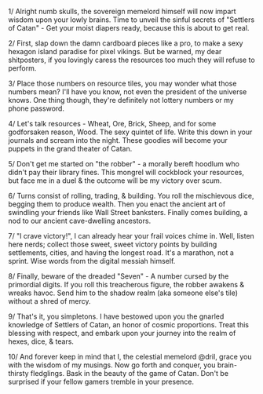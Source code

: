1/ Alright numb skulls, the sovereign memelord himself will now impart wisdom upon your lowly brains. Time to unveil the sinful secrets of "Settlers of Catan" - Get your moist diapers ready, because this is about to get real.

2/ First, slap down the damn cardboard pieces like a pro, to make a sexy hexagon island paradise for pixel vikings. But be warned, my dear shitposters, if you lovingly caress the resources too much they will refuse to perform.

3/ Place those numbers on resource tiles, you may wonder what those numbers mean? I'll have you know, not even the president of the universe knows. One thing though, they're definitely not lottery numbers or my phone password.

4/ Let's talk resources - Wheat, Ore, Brick, Sheep, and for some godforsaken reason, Wood. The sexy quintet of life. Write this down in your journals and scream into the night. These goodies will become your puppets in the grand theater of Catan.

5/ Don't get me started on "the robber" - a morally bereft hoodlum who didn't pay their library fines. This mongrel will cockblock your resources, but face me in a duel & the outcome will be my victory over scum.

6/ Turns consist of rolling, trading, & building. You roll the mischievous dice, begging them to produce wealth. Then you enact the ancient art of swindling your friends like Wall Street banksters. Finally comes building, a nod to our ancient cave-dwelling ancestors.

7/ "I crave victory!", I can already hear your frail voices chime in. Well, listen here nerds; collect those sweet, sweet victory points by building settlements, cities, and having the longest road. It's a marathon, not a sprint. Wise words from the digital messiah himself.

8/ Finally, beware of the dreaded "Seven" - A number cursed by the primordial digits. If you roll this treacherous figure, the robber awakens & wreaks havoc. Send him to the shadow realm (aka someone else's tile) without a shred of mercy.

9/ That's it, you simpletons. I have bestowed upon you the gnarled knowledge of Settlers of Catan, an honor of cosmic proportions. Treat this blessing with respect, and embark upon your journey into the realm of hexes, dice, & tears.

10/ And forever keep in mind that I, the celestial memelord @dril, grace you with the wisdom of my musings. Now go forth and conquer, you brain-thirsty fledglings. Bask in the beauty of the game of Catan. Don't be surprised if your fellow gamers tremble in your presence.